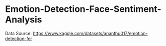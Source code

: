 # Emotion-Detection-Face-Sentiment-Analysis

Data Source: https://www.kaggle.com/datasets/ananthu017/emotion-detection-fer

